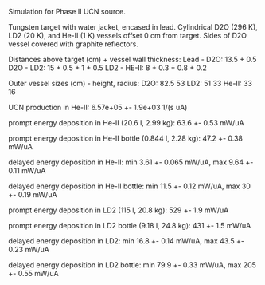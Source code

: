 Simulation for Phase II UCN source.

Tungsten target with water jacket, encased in lead.
Cylindrical D2O (296 K), LD2 (20 K), and He-II (1 K) vessels offset 0 cm from target.
Sides of D2O vessel covered with graphite reflectors.

Distances above target (cm) + vessel wall thickness:
Lead - D2O: 13.5 + 0.5
D2O - LD2: 15 + 0.5 + 1 + 0.5
LD2 - HE-II: 8 + 0.3 + 0.8 + 0.2

Outer vessel sizes (cm) - height, radius:
D2O: 82.5 53
LD2: 51 33
He-II: 33 16

UCN production in He-II:
6.57e+05 +- 1.9e+03 1/(s uA)

prompt energy deposition in He-II (20.6 l, 2.99 kg):
63.6 +- 0.53 mW/uA

prompt energy deposition in He-II bottle (0.844 l, 2.28 kg):
47.2 +- 0.38 mW/uA

delayed energy deposition in He-II:
min 3.61 +- 0.065 mW/uA, max 9.64 +- 0.11 mW/uA

delayed energy deposition in He-II bottle:
min 11.5 +- 0.12 mW/uA, max 30 +- 0.19 mW/uA

prompt energy deposition in LD2 (115 l, 20.8 kg):
529 +- 1.9 mW/uA

prompt energy deposition in LD2 bottle (9.18 l, 24.8 kg):
431 +- 1.5 mW/uA

delayed energy deposition in LD2:
min 16.8 +- 0.14 mW/uA, max 43.5 +- 0.23 mW/uA

delayed energy deposition in LD2 bottle:
min 79.9 +- 0.33 mW/uA, max 205 +- 0.55 mW/uA

